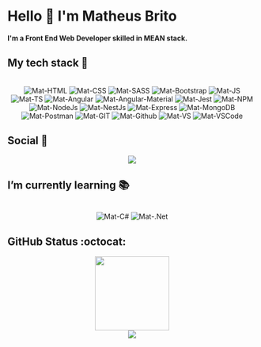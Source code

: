 # Hello 👋 I'm Matheus Brito
**I'm a Front End Web Developer skilled in MEAN stack.**

## My tech stack 🚀
<div align="center" height="40" width="60"><br>
  <img alt="Mat-HTML" src="https://img.shields.io/badge/HTML5-E34F26?style=for-the-badge&logo=html5&logoColor=white">
  <img alt="Mat-CSS" src="https://img.shields.io/badge/CSS3-1572B6?style=for-the-badge&logo=css3&logoColor=white">
  <img alt="Mat-SASS" src="https://img.shields.io/badge/Sass-CC6699?style=for-the-badge&logo=sass&logoColor=white" />
  <img alt="Mat-Bootstrap" src="https://img.shields.io/badge/Bootstrap-563D7C?style=for-the-badge&logo=bootstrap&logoColor=white"/>
  <img alt="Mat-JS" src="https://img.shields.io/badge/JavaScript-F7DF1E?style=for-the-badge&logo=javascript&logoColor=black">
  <img alt="Mat-TS" src="https://img.shields.io/badge/TypeScript-1572B6?style=for-the-badge&logo=typescript&logoColor=white">
  <img alt="Mat-Angular" src="https://img.shields.io/badge/Angular-A61916?style=for-the-badge&logo=angular&logoColor=white">
  <img alt="Mat-Angular-Material" src="https://img.shields.io/badge/Angular_Material-3F51B5?style=for-the-badge&logo=angular&logoColor=white">
  <img alt="Mat-Jest" src="https://img.shields.io/badge/Jest-323330?style=for-the-badge&logo=Jest&logoColor=white"/> 
  <img alt="Mat-NPM" src="https://img.shields.io/badge/npm-CB3837?style=for-the-badge&logo=npm&logoColor=white"/>
  <img alt="Mat-NodeJs" src="https://img.shields.io/badge/Node.js-339933?style=for-the-badge&logo=nodedotjs&logoColor=white"/>
  <img alt="Mat-NestJs" src="https://img.shields.io/badge/Nest.js-e0234e?style=for-the-badge&logo=nestjs&logoColor=white"/>
  <img alt="Mat-Express" src="https://img.shields.io/badge/Express.js-000000?style=for-the-badge&logo=express&logoColor=white"/>
  <img alt="Mat-MongoDB" src="https://img.shields.io/badge/MongoDB-4EA94B?style=for-the-badge&logo=mongodb&logoColor=white"/>
  <img alt="Mat-Postman" src="https://img.shields.io/badge/Postman-FF6C37?style=for-the-badge&logo=Postman&logoColor=white">
  <img alt="Mat-GIT" src="https://img.shields.io/badge/Git-f44d27?style=for-the-badge&logo=git&logoColor=white"/>
  <img alt="Mat-Github" src="https://img.shields.io/badge/GitHub-100000?style=for-the-badge&logo=github&logoColor=white"/>
  <img alt="Mat-VS" src="https://img.shields.io/badge/Visual_Studio-5C2D91?style=for-the-badge&logo=visual%20studio&logoColor=white">
  <img alt="Mat-VSCode" src="https://img.shields.io/badge/Visual_Studio_Code-0078D4?style=for-the-badge&logo=visual%20studio%20code&logoColor=white">
</div>
  
## Social :busts_in_silhouette:
  
<div align="center">
  <a href="https://www.linkedin.com/in/matheus-brito-862722174/" target="_blank"><img src="https://img.shields.io/badge/LinkedIn-0077B5?style=for-the-badge&logo=linkedin&logoColor=white" target="_blank"></a>
</div>
  
## I’m currently learning :books:
  <div align="center" height="40" width="60"><br>
    <img alt="Mat-C#" src="https://img.shields.io/badge/C%23-239120?style=for-the-badge&logo=c-sharp&logoColor=white">
    <img alt="Mat-.Net" src="https://img.shields.io/badge/.NET-5C2D91?style=for-the-badge&logo=.net&logoColor=white">
  </div>

## GitHub Status :octocat:
  <div align="center">
  <a href="https://github.com/FelippeBritto">
  <img height="150em" src="https://github-readme-stats.vercel.app/api/top-langs/?username=FelippeBritto&layout=compact&langs_count=7&theme=dracula"/>
</div> 
    
  <div align="center">
   <img src="https://media.giphy.com/media/o0vwzuFwCGAFO/giphy.gif" target="_blank">
</div>

